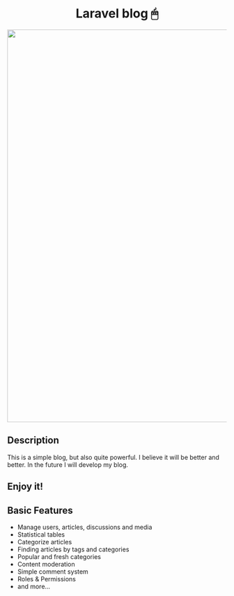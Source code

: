 <h1 align="center">Laravel blog 🖱</h1>
<img src="https://sun9-57.userapi.com/c857732/v857732177/1788aa/pAltoFx.." width=900>

## Description
This is a simple blog, but also quite powerful. I believe it will be better and better. In the future I will develop my blog.
<h2>Enjoy it!<h2>

## Basic Features
- Manage users, articles, discussions and media
- Statistical tables
- Categorize articles
- Finding articles by tags and categories
- Popular and fresh categories
- Content moderation
- Simple comment system
- Roles & Permissions
- and more...
